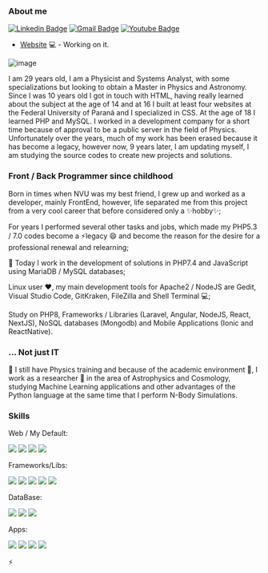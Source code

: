 ### About me

[![Linkedin Badge](https://img.shields.io/badge/LinkedIn-0077B5?style=for-the-badge&logo=linkedin&logoColor=white&link=https://www.linkedin.com/in/rebeccamanzi/)](https://www.linkedin.com/in/ricardovolert/)
[![Gmail Badge](https://img.shields.io/badge/Gmail-D14836?style=for-the-badge&logo=gmail&logoColor=white&link=mailto:ricardovolert@gmail.com)](mailto:ricardovolert@gmail.com)
[![Youtube Badge](https://img.shields.io/badge/YouTube-FF0000?style=for-the-badge&logo=youtube&logoColor=white&link=https://www.youtube.com/channel/UCJ6UAoW9wbPhX1ot-ztFGYA)](https://www.youtube.com/channel/UCJ6UAoW9wbPhX1ot-ztFGYA)

- [Website](http://digitiba.com/) 💻 - Working on it.

![image](https://media.giphy.com/media/i2rNOf3b7vJgk/source.gif)

I am 29 years old, I am a Physicist and Systems Analyst, with some specializations but looking to obtain a Master in Physics and Astronomy. Since I was 10 years old I got in touch with HTML, having really learned about the subject at the age of 14 and at 16 I built at least four websites at the Federal University of Paraná and I specialized in CSS. At the age of 18 I learned PHP and MySQL. I worked in a development company for a short time because of approval to be a public server in the field of Physics. Unfortunately over the years, much of my work has been erased because it has become a legacy, however now, 9 years later, I am updating myself, I am studying the source codes to create new projects and solutions.


### Front / Back Programmer since childhood

Born in times when NVU was my best friend, I grew up and worked as a developer, mainly FrontEnd, however, life separated me from this project from a very cool career that before considered only a ✨hobby✨;

For years I performed several other tasks and jobs, which made my PHP5.3 / 7.0 codes become a ⚡legacy 😄 and become the reason for the desire for a professional renewal and relearning;

🌱 Today I work in the development of solutions in PHP7.4 and JavaScript using MariaDB / MySQL databases;

Linux user ❤, my main development tools for Apache2 / NodeJS are Gedit, Visual Studio Code, GitKraken, FileZilla and Shell Terminal 💻;

Study on PHP8, Frameworks / Libraries (Laravel, Angular, NodeJS, React, NextJS), NoSQL databases (Mongodb) and Mobile Applications (Ionic and ReactNative).

### ... Not just IT

🔭 I still have Physics training and because of the academic environment 👨, I work as a researcher 🤔 in the area of ​​Astrophysics and Cosmology, studying Machine Learning applications and other advantages of the Python language at the same time that I perform N-Body Simulations.

### Skills

Web / My Default:

<img src="https://img.shields.io/badge/HTML5-E34F26?style=for-the-badge&logo=html5&logoColor=white" /> <img src="https://img.shields.io/badge/CSS3-1572B6?style=for-the-badge&logo=css3&logoColor=white" /> <img src="https://img.shields.io/badge/PHP-777BB4?style=for-the-badge&logo=php&logoColor=white" /> <img src="https://img.shields.io/badge/JavaScript-F7DF1E?style=for-the-badge&logo=javascript&logoColor=black" />

Frameworks/Libs:

<img src="https://img.shields.io/badge/AngularJS-E23237?style=for-the-badge&logo=angularjs&logoColor=white" /> <img src="https://img.shields.io/badge/Angular-DD0031?style=for-the-badge&logo=angular&logoColor=white" /> <img src="https://img.shields.io/badge/Laravel-FF2D20?style=for-the-badge&logo=laravel&logoColor=white" /> <img src="https://img.shields.io/badge/Node.js-43853D?style=for-the-badge&logo=node.js&logoColor=white" /> <img src="https://img.shields.io/badge/React-20232A?style=for-the-badge&logo=react&logoColor=61DAFB" />

DataBase:

<img src="https://img.shields.io/badge/MySQL-00000F?style=for-the-badge&logo=mysql&logoColor=white" /> <img src="https://img.shields.io/badge/PostgreSQL-316192?style=for-the-badge&logo=postgresql&logoColor=white" /> <img src="https://img.shields.io/badge/MongoDB-4EA94B?style=for-the-badge&logo=mongodb&logoColor=white" />

Apps:

<img src="https://img.shields.io/badge/Java-ED8B00?style=for-the-badge&logo=java&logoColor=white" /> <img src="https://img.shields.io/badge/Python-3776AB?style=for-the-badge&logo=python&logoColor=white" /> <img src="https://img.shields.io/badge/C-00599C?style=for-the-badge&logo=c&logoColor=white" /> <img src="https://img.shields.io/badge/C%2B%2B-00599C?style=for-the-badge&logo=c%2B%2B&logoColor=white" />


⚡
